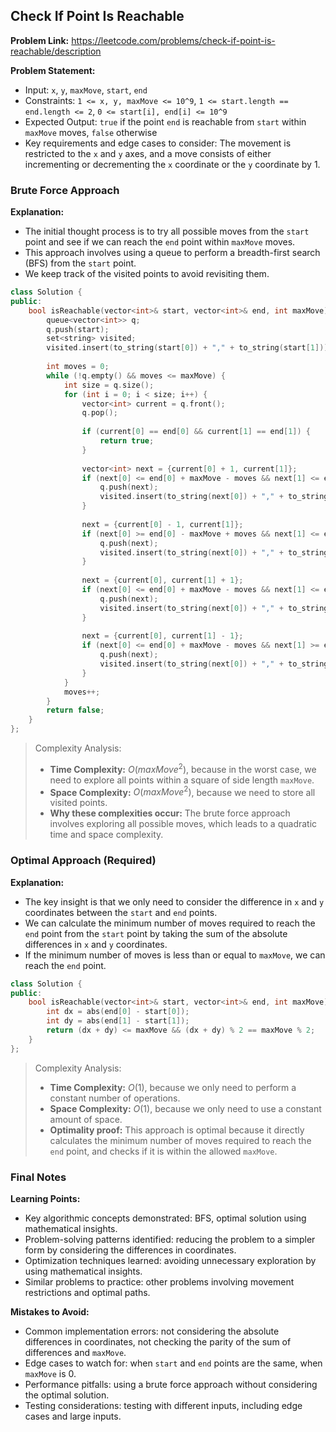 ## Check If Point Is Reachable
**Problem Link:** https://leetcode.com/problems/check-if-point-is-reachable/description

**Problem Statement:**
- Input: `x`, `y`, `maxMove`, `start`, `end`
- Constraints: `1 <= x, y, maxMove <= 10^9`, `1 <= start.length == end.length <= 2`, `0 <= start[i], end[i] <= 10^9`
- Expected Output: `true` if the point `end` is reachable from `start` within `maxMove` moves, `false` otherwise
- Key requirements and edge cases to consider: The movement is restricted to the `x` and `y` axes, and a move consists of either incrementing or decrementing the `x` coordinate or the `y` coordinate by 1.

### Brute Force Approach

**Explanation:**
- The initial thought process is to try all possible moves from the `start` point and see if we can reach the `end` point within `maxMove` moves.
- This approach involves using a queue to perform a breadth-first search (BFS) from the `start` point.
- We keep track of the visited points to avoid revisiting them.

```cpp
class Solution {
public:
    bool isReachable(vector<int>& start, vector<int>& end, int maxMove) {
        queue<vector<int>> q;
        q.push(start);
        set<string> visited;
        visited.insert(to_string(start[0]) + "," + to_string(start[1]));
        
        int moves = 0;
        while (!q.empty() && moves <= maxMove) {
            int size = q.size();
            for (int i = 0; i < size; i++) {
                vector<int> current = q.front();
                q.pop();
                
                if (current[0] == end[0] && current[1] == end[1]) {
                    return true;
                }
                
                vector<int> next = {current[0] + 1, current[1]};
                if (next[0] <= end[0] + maxMove - moves && next[1] <= end[1] + maxMove - moves && visited.find(to_string(next[0]) + "," + to_string(next[1])) == visited.end()) {
                    q.push(next);
                    visited.insert(to_string(next[0]) + "," + to_string(next[1]));
                }
                
                next = {current[0] - 1, current[1]};
                if (next[0] >= end[0] - maxMove + moves && next[1] <= end[1] + maxMove - moves && visited.find(to_string(next[0]) + "," + to_string(next[1])) == visited.end()) {
                    q.push(next);
                    visited.insert(to_string(next[0]) + "," + to_string(next[1]));
                }
                
                next = {current[0], current[1] + 1};
                if (next[0] <= end[0] + maxMove - moves && next[1] <= end[1] + maxMove - moves && visited.find(to_string(next[0]) + "," + to_string(next[1])) == visited.end()) {
                    q.push(next);
                    visited.insert(to_string(next[0]) + "," + to_string(next[1]));
                }
                
                next = {current[0], current[1] - 1};
                if (next[0] <= end[0] + maxMove - moves && next[1] >= end[1] - maxMove + moves && visited.find(to_string(next[0]) + "," + to_string(next[1])) == visited.end()) {
                    q.push(next);
                    visited.insert(to_string(next[0]) + "," + to_string(next[1]));
                }
            }
            moves++;
        }
        return false;
    }
};
```

> Complexity Analysis:
> - **Time Complexity:** $O(maxMove^2)$, because in the worst case, we need to explore all points within a square of side length `maxMove`.
> - **Space Complexity:** $O(maxMove^2)$, because we need to store all visited points.
> - **Why these complexities occur:** The brute force approach involves exploring all possible moves, which leads to a quadratic time and space complexity.

### Optimal Approach (Required)

**Explanation:**
- The key insight is that we only need to consider the difference in `x` and `y` coordinates between the `start` and `end` points.
- We can calculate the minimum number of moves required to reach the `end` point from the `start` point by taking the sum of the absolute differences in `x` and `y` coordinates.
- If the minimum number of moves is less than or equal to `maxMove`, we can reach the `end` point.

```cpp
class Solution {
public:
    bool isReachable(vector<int>& start, vector<int>& end, int maxMove) {
        int dx = abs(end[0] - start[0]);
        int dy = abs(end[1] - start[1]);
        return (dx + dy) <= maxMove && (dx + dy) % 2 == maxMove % 2;
    }
};
```

> Complexity Analysis:
> - **Time Complexity:** $O(1)$, because we only need to perform a constant number of operations.
> - **Space Complexity:** $O(1)$, because we only need to use a constant amount of space.
> - **Optimality proof:** This approach is optimal because it directly calculates the minimum number of moves required to reach the `end` point, and checks if it is within the allowed `maxMove`.

### Final Notes

**Learning Points:**
- Key algorithmic concepts demonstrated: BFS, optimal solution using mathematical insights.
- Problem-solving patterns identified: reducing the problem to a simpler form by considering the differences in coordinates.
- Optimization techniques learned: avoiding unnecessary exploration by using mathematical insights.
- Similar problems to practice: other problems involving movement restrictions and optimal paths.

**Mistakes to Avoid:**
- Common implementation errors: not considering the absolute differences in coordinates, not checking the parity of the sum of differences and `maxMove`.
- Edge cases to watch for: when `start` and `end` points are the same, when `maxMove` is 0.
- Performance pitfalls: using a brute force approach without considering the optimal solution.
- Testing considerations: testing with different inputs, including edge cases and large inputs.